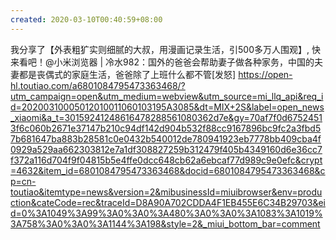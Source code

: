 ```yaml
---
created: 2020-03-10T00:40:59+08:00
---
```


我分享了【外表粗犷实则细腻的大叔，用漫画记录生活，引500多万人围观】, 快来看吧！@小米浏览器 |
冷水982：国外的爸爸会帮助妻子做各种家务，中国的夫妻都是丧偶式的家庭生活，爸爸除了上班什么都不管[发怒] https://open-hl.toutiao.com/a6801084795473363468/?utm_campaign=open&utm_medium=webview&utm_source=mi_llq_api&req_id=20200310005012010011060103195A3085&dt=MIX+2S&label=open_news_xiaomi&a_t=30159241248616478288561080362d7e&gy=70af7f0d67524513f6c060b2671e37147b210c94df142d904b532f88cc9167896bc9fc2a3fbd57b681647ba883b28581c0e0432b540012de780941923eb7778bb409cba4f0929a529aa662303812e7a1df308827259b312479f405b4349160d6e36cc7f372a116d704f9f04815b5e4ffe0dcc648cb62a6ebcaf77d989c9e0efc&crypt=4632&item_id=6801084795473363468&docid=6801084795473363468&cp=cn-toutiao&itemtype=news&version=2&mibusinessId=miuibrowser&env=production&cateCode=rec&traceId=D8A90A702CDDA4F1EB455E6C34B29703&eid=0%3A1049%3A99%3A0%3A0%3A480%3A0%3A0%3A1083%3A1019%3A758%3A0%3A0%3A1144%3A198&style=2&_miui_bottom_bar=comment